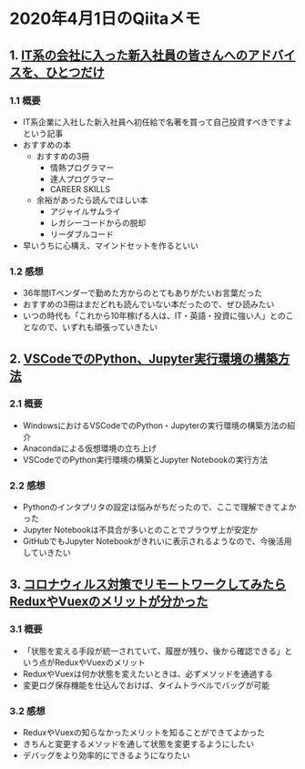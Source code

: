 # 2020年4月1日のQiitaメモ

## 1. [IT系の会社に入った新入社員の皆さんへのアドバイスを、ひとつだけ](https://qiita.com/ishida330/items/149d93b9690eb61d0e05)

### 1.1 概要

- IT系企業に入社した新入社員へ初任給で名著を買って自己投資すべきですよという記事
- おすすめの本
  - おすすめの3冊
    - 情熱プログラマー
    - 達人プログラマー
    - CAREER SKILLS
  - 余裕があったら読んでほしい本
    - アジャイルサムライ
    - レガシーコードからの脱却
    - リーダブルコード
- 早いうちに心構え、マインドセットを作るといい

### 1.2 感想

- 36年間ITベンダーで勤めた方からのとてもありがたいお言葉だった
- おすすめの3冊はまだどれも読んでいない本だったので、ぜひ読みたい
- いつの時代も「これから10年稼げる人は、IT・英語・投資に強い人」とのことなので、いずれも頑張っていきたい

## 2. [VSCodeでのPython、Jupyter実行環境の構築方法](https://qiita.com/SolKul/items/f078877acd23bb1ea5b5)

### 2.1 概要

- WindowsにおけるVSCodeでのPython・Jupyterの実行環境の構築方法の紹介
- Anacondaによる仮想環境の立ち上げ
- VSCodeでのPython実行環境の構築とJupyter Notebookの実行方法

### 2.2 感想

- Pythonのインタプリタの設定は悩みがちだったので、ここで理解できてよかった
- Jupyter Notebookは不具合が多いとのことでブラウザ上が安定か
- GitHubでもJupyter Notebookがきれいに表示されるようなので、今後活用していきたい

## 3. [コロナウィルス対策でリモートワークしてみたらReduxやVuexのメリットが分かった](https://qiita.com/Yametaro/items/c2ecc27185c85bebfeb0)

### 3.1 概要

- 「状態を変える手段が統一されていて、履歴が残り、後から確認できる」という点がReduxやVuexのメリット
- ReduxやVuexは何か状態を変えたいときは、必ずメソッドを通過する
- 変更ログ保存機能を仕込んでおけば、タイムトラベルでバッグが可能

### 3.2 感想

- ReduxやVuexの知らなかったメリットを知ることができてよかった
- きちんと変更するメソッドを通して状態を変更するようにしたい
- デバッグをより効率的にできるようになりたい
